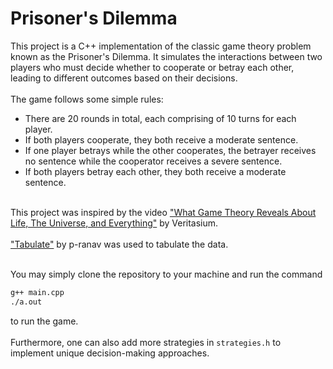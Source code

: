 # Prisoner's Dilemma
This project is a C++ implementation of the classic game theory problem known as the Prisoner's Dilemma. It simulates the interactions between two players who must decide whether to cooperate or betray each other, leading to different outcomes based on their decisions.
<br><br>
The game follows some simple rules:<br>
- There are 20 rounds in total, each comprising of 10 turns for each player.
- If both players cooperate, they both receive a moderate sentence.<br>
- If one player betrays while the other cooperates, the betrayer receives no sentence while the cooperator receives a severe sentence.<br>
- If both players betray each other, they both receive a moderate sentence.
<br><br>

This project was inspired by the video ["What Game Theory Reveals About Life, The Universe, and Everything"](https://www.youtube.com/watch?v=mScpHTIi-kM&t=1040s&pp=ygUKdmVyaXRhc2l1bQ%3D%3D) by Veritasium. 
<br><br>
["Tabulate"](https://github.com/p-ranav/tabulate) by p-ranav was used to tabulate the data. 
<br><br>

You may simply clone the repository to your machine and run the command
```bash
g++ main.cpp
./a.out
```
to run the game.
<br><br>
Furthermore, one can also add more strategies in ```strategies.h``` to implement unique decision-making approaches.
